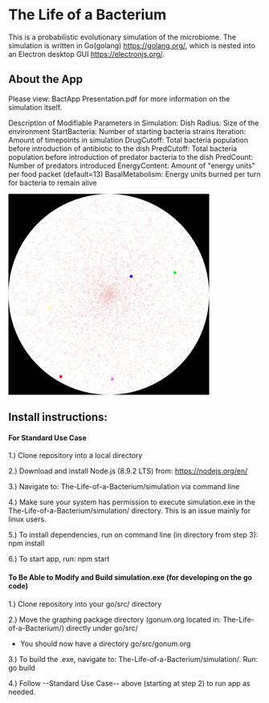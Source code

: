 # The Life of a Bacterium

This is a probabilistic evolutionary simulation of the microbiome. The simulation is written in Go(golang) https://golang.org/, which is nested into an Electron desktop GUI https://electronjs.org/.

## About the App

Please view: BactApp Presentation.pdf for more information on the simulation itself.

Description of Modifiable Parameters in Simulation: 
Dish Radius: Size of the environment
StartBacteria: Number of starting bacteria strains
Iteration: Amount of timepoints in simulation
DrugCutoff: Total bacteria population before introduction of antibiotic to the dish
PredCutoff: Total bacteria population before introduction of predator bacteria to the dish
PredCount: Number of predators introduced
EnergyContent: Amount of "energy units" per food packet (default=13)
BasalMetabolism: Energy units burned per turn for bacteria to remain alive


![Alt text](/simulation/data/Original.png)



## Install instructions:

#### For Standard Use Case 

1.) Clone repository into a local directory

2.) Download and install Node.js (8.9.2 LTS) from: https://nodejs.org/en/

3.) Navigate to: The-Life-of-a-Bacterium/simulation via command line

4.) Make sure your system has permission to execute simulation.exe in the The-Life-of-a-Bacterium/simulation/ directory. This is an issue mainly for linux users.

5.) To install dependencies, run on command line (in directory from step 3): npm install    

6.) To start app, run: npm start

#### To Be Able to Modify and Build simulation.exe (for developing on the go code)

1.) Clone repository into your go/src/ directory

2.) Move the graphing package directory (gonum.org located in: The-Life-of-a-Bacterium/) directly under go/src/  
  - You should now have a directory go/src/gonum.org

3.) To build the .exe, navigate to: The-Life-of-a-Bacterium/simulation/. Run: go build

4.) Follow --Standard Use Case-- above (starting at step 2) to run app as needed.

